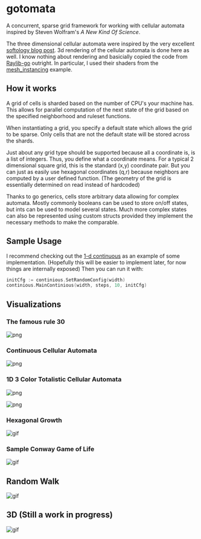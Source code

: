# gotomata
A concurrent, sparse grid framework for working with cellular automata inspired by Steven Wolfram's _A New Kind Of Science_.

The three dimensional cellular automata were inspired by the very excellent [softology blog post](https://softologyblog.wordpress.com/2019/12/28/3d-cellular-automata-3/).
3d rendering of the cellular automata is done here as well.
I know nothing about rendering and basicially copied the code from [Raylib-go](https://github.com/gen2brain/raylib-go) outright.
In particular, I used their shaders from the [mesh_instancing](https://github.com/gen2brain/raylib-go/tree/master/examples/shaders/mesh_instancing/glsl330) example.

## How it works

A grid of cells is sharded based on the number of CPU's your machine has.
This allows for parallel computation of the next state of the grid based on the specified neighborhood and ruleset functions.

When instantiating a grid, you specify a default state which allows the grid to be sparse.
Only cells that are not the default state will be stored across the shards.

Just about any grid type should be supported because all a coordinate is, is a list of integers.
Thus, you define what a coordinate means. For a typical 2 dimensional square grid, this is the standard (x,y) coordinate pair.
But you can just as easily use hexagonal coordinates (q,r) because neighbors are computed by a user defined function.
(The geometry of the grid is essentially determined on read instead of hardcoded)

Thanks to go generics, cells store arbitrary data allowing for complex automata.
Mostly commonly booleans can be used to store on/off states, but ints can be used to model several states.
Much more complex states can also be represented using custom structs provided they implement the necessary methods to make the comparable.

## Sample Usage
I recommend checking out the [1-d continuous](./common/continuous/continuous.go) as an example of some implementation.
(Hopefully this will be easier to implement later, for now things are internally exposed)
Then you can run it with:
```go
initCfg := continious.SetRandomConfig(width)
continious.MainContinious(width, steps, 10, initCfg)
```

## Visualizations

### The famous rule 30
![png](./docs/images/rule-30.png)

### Continuous Cellular Automata
![png](./docs/images/continuous.png)

### 1D 3 Color Totalistic Cellular Automata
![png](./docs/images/totalistic-rule-912.png)

![png](./docs/images/totalistic-rule-1635.png)

### Hexagonal Growth
![gif](./docs/images/hex-grid-growth-inhibition.gif)

### Sample Conway Game of Life
![gif](./docs/images/conway-acorn.gif)

## Random Walk
![gif](./docs/images/random-walk.gif)

## 3D (Still a work in progress)
![gif](./docs/images/crystal.gif)
